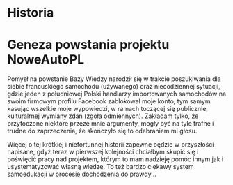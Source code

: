 # Historia


# Geneza powstania projektu NoweAutoPL

Pomysł na powstanie Bazy Wiedzy narodził się w trakcie poszukiwania dla siebie francuskiego samochodu (używanego) oraz niecodziennej sytuacji, gdzie jeden z południowej Polski handlarzy importowanych samochodów na swoim firmowym profilu Facebook zablokował moje konto, tym samym kasując wszelkie moje wypowiedzi, w ramach toczącej się publicznie, kulturalrnej wymiany zdań (zgoła odmiennych). Zakładam tylko, że przytoczone niektóre przeze mnie argumenty, mogły być na tyle trafne i trudne do zaprzeczenia, że skończyło się to odebraniem mi głosu. 

Więcej o tej krótkiej i niefortunnej historii zapewne będzie w przyszłości napisane, gdyż teraz w pierwszej kolejności chciałbym skupić się i poświęcić pracy nad projektem, którym to mam nadzieję pomóc innym jak i usystematyzować własną wiedzę. To też bardzo ciekawy system samoedukacji w procesie dochodzenia do prawdy...

